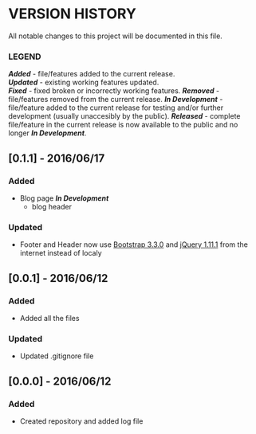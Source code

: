 # VERSION HISTORY
All notable changes to this project will be documented in this file.

### LEGEND
**_Added_** - file/features added to the current release. </br>
**_Updated_** - existing working features updated. </br>
**_Fixed_** - fixed broken or incorrectly working features.
**_Removed_** - file/features removed from the current release.
**_In Development_** - file/feature added to the current release for testing and/or further development (usually unaccesibly by the public).
**_Released_** - complete file/feature in the current release is now available to the public and no longer **_In Development_**.

## [0.1.1] - 2016/06/17
### Added
- Blog page **_In Development_** 
	- blog header

### Updated
- Footer and Header now use [Bootstrap 3.3.0]() and [jQuery 1.11.1]() from the internet instead of localy

## [0.0.1] - 2016/06/12
### Added
- Added all the files

### Updated
- Updated .gitignore file

## [0.0.0] - 2016/06/12
### Added
- Created repository and added log file